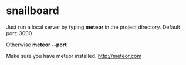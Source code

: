 # snailboard

Just run a local server by typing **meteor** in the project directory.
Default port: 3000

Otherwise **meteor --port <port>**

Make sure you have meteor installed. http://meteor.com
